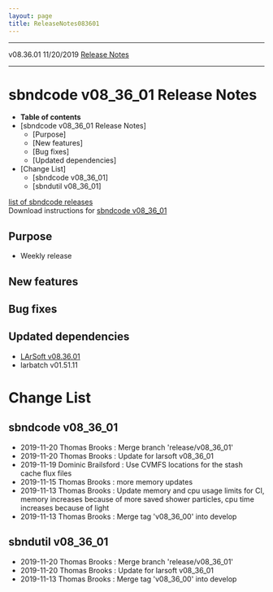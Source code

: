 ```yaml
---
layout: page
title: ReleaseNotes083601
---
```


  ----------- ------------ -- -- ------------------------------------------------------
  v08.36.01   11/20/2019         [Release Notes](ReleaseNotes083601.html)
  ----------- ------------ -- -- ------------------------------------------------------



sbndcode v08\_36\_01 Release Notes
======================================================================================

-   **Table of contents**
-   [sbndcode v08\_36\_01 Release
    Notes]
    -   [Purpose]
    -   [New features]
    -   [Bug fixes]
    -   [Updated dependencies]
-   [Change List]
    -   [sbndcode v08\_36\_01]
    -   [sbndutil v08\_36\_01]

[list of sbndcode
releases](List_of_SBND_code_releases.html)\
Download instructions for [sbndcode
v08\_36\_01](http://scisoft.fnal.gov/scisoft/bundles/sbnd/v08_36_01/sbndcode-v08_36_01.html)



Purpose
----------------------------------

-   Weekly release



New features
--------------------------------------------



Bug fixes
--------------------------------------



Updated dependencies
------------------------------------------------------------

-   [LArSoft
    v08.36.01](https://cdcvs.fnal.gov/redmine/projects/larsoft/wiki/ReleaseNotes083601)
-   larbatch v01.51.11



Change List
==========================================



sbndcode v08\_36\_01
----------------------------------------------------------

-   2019-11-20 Thomas Brooks : Merge branch \'release/v08\_36\_01\'
-   2019-11-20 Thomas Brooks : Update for larsoft v08\_36\_01
-   2019-11-19 Dominic Brailsford : Use CVMFS locations for the stash
    cache flux files
-   2019-11-15 Thomas Brooks : more memory updates
-   2019-11-13 Thomas Brooks : Update memory and cpu usage limits for
    CI, memory increases because of more saved shower particles, cpu
    time increases because of light
-   2019-11-13 Thomas Brooks : Merge tag \'v08\_36\_00\' into develop



sbndutil v08\_36\_01
----------------------------------------------------------

-   2019-11-20 Thomas Brooks : Merge branch \'release/v08\_36\_01\'
-   2019-11-20 Thomas Brooks : Update for larsoft v08\_36\_01
-   2019-11-13 Thomas Brooks : Merge tag \'v08\_36\_00\' into develop
